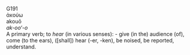 <body>
  <p>G191<br>  ἀκούω  <br> akouō  <br><i>ak-oo‘-o </i><br>A primary verb; to <i>hear</i> (in various senses): - give (in the) audience (of), come (to the ears), ([shall]) hear (-er, -ken), be noised, be reported, understand.<br></p>
 </body>